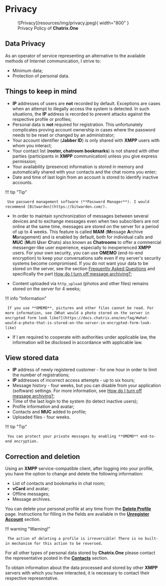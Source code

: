 # Privacy

<figure markdown>
   ![Privacy](resources/img/privacy.jpeg){ width="800" }
   <figcaption>Privacy Policy of <b>Chatrix.One</b></figcaption>
</figure>

## Data Privacy

As an operator of service representing an alternative to the available methods of Internet communication, I strive to:

- Minimum data;
- Protection of personal data.

## Things to keep in mind

- **IP** addresses of users are **not** recorded by default. Exceptions are cases when an attempt to illegally access the system is detected. In such situations, the **IP** address is recorded to prevent attacks against the respective profile or profiles;
- Personal data is **not** required for registration. This unfortunately complicates proving account ownership in cases where the password needs to be reset or changed by an administrator;
- Your account identifier (**Jabber ID**) is only shared with **XMPP** users with whom you interact;
- Your contact list (**roster, chatroom bookmarks**) is not shared with other parties (participants in **XMPP** communication) unless you give express permission;
- Your availability (presence) information is stored in memory and automatically shared with your contacts and the chat rooms you enter;
- Date and time of last login from an account is stored to identify inactive accounts.

!!! tip "Tip"

     Use password management software (**Password Manager**). I would recommend [Bitwarden](https://bitwarden.com/).

- In order to maintain synchronization of messages between several devices and to exchange messages even when two subscribers are not online at the same time, messages are stored on the server for a period of up to 4 weeks. This feature is called **MAM** (**M**essage **A**rchive **M**anagement) and is enabled by default, both for individual calls and **MUC** (**M**ulti **U**ser **C**hats) also known as **Chatrooms** to offer a commercial messenger-like user experience, especially to inexperienced **XMPP** users. For your own security, you can use **OMEMO** (end-to-end encryption) to keep your conversations safe even if my server's security systems become compromised. If you do not want your data to be stored on the server, see the section [Frequently Asked Questions](https://docs.chatrix.one/en/faq/) and specifically the part [How do I turn off message archiving?](https://docs.chatrix.one/en/faq/#how-do-i-turn-off-message-archiving);

- Content uploaded via `http_upload` (photos and other files) remains stored on the server for 4 weeks;

!!! info "Information"

     If you use **OMEMO**, pictures and other files cannot be read. For more information, see [What would a photo stored on the server in encrypted form look like?](https://docs.chatrix.one/en/faq/#what-would-a-photo-that-is-stored-on-the-server-in-encrypted-form-look-like)

- If I am required to cooperate with authorities under applicable law, the information will be disclosed in accordance with applicable law.

## View stored data

- **IP** address of newly registered customer - for one hour in order to limit the number of registrations;
- **IP** addresses of incorrect access attempts - up to six hours;
- Message history - four weeks, but you can disable from your application (software) settings. For more information, see [How do I turn off message archiving?](https://docs.chatrix.one/faq/#_28);
- Time of the last login to the system (to detect inactive users);
- Profile information and avatar;
- Contacts and **MUC** added to profile;
- Uploaded files - four weeks.

!!! tip "Tip"

     You can protect your private messages by enabling **OMEMO** end-to-end encryption.

## Correction and deletion

Using an **XMPP** service-compatible client, after logging into your profile, you have the option to change and delete the following information:

- List of contacts and bookmarks in chat room;
- **vCard** and avatar;
- Offline messages;
- Message archives.

You can delete your personal profile at any time from the [**Delete Profile**](https://chatrix.one/user/delete/) page. Instructions for filling in the fields are available in the [**Unregister Account**](https://docs.chatrix.one/en/account/delete-account/) section.

!!! warning "Warning!"

     The action of deleting a profile is irreversible! There is no built-in mechanism for this action to be reversed.

For all other types of personal data stored by **Chatrix.One** please contact the representative posted in the [**Contacts**](https://docs.chatrix.one/en/about/#contacts) section.

To obtain information about the data processed and stored by other **XMPP** servers with which you have interacted, it is necessary to contact their respective representative.

